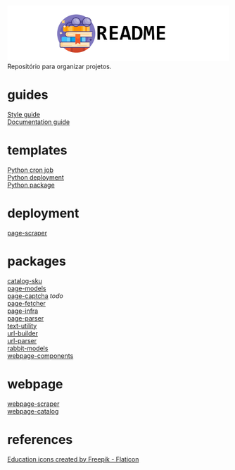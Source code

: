 <picture>
  <source media="(prefers-color-scheme: dark)" srcset="https://github.com/la-catalog/README/raw/main/res/readme_dark.png">
  <img alt="Shows an illustrated sun in light color mode and a moon with stars in dark color mode." src="https://github.com/la-catalog/README/raw/main/res/readme_light.png">
</picture>  
Repositório para organizar projetos.  

# guides
[Style guide](/STYLE_GUIDE.md)  
[Documentation guide](/DOCUMENTATION_GUIDE.md)

# templates
[Python cron job](https://github.com/thiagola92/python-cronjob)  
[Python deployment](https://github.com/thiagola92/python-deployment)  
[Python package](https://github.com/thiagola92/python-package)  

# deployment
[page-scraper](https://github.com/thiagola92/page-scraper)  

# packages
[catalog-sku](https://github.com/thiagola92/catalog-sku)  
[page-models](https://github.com/thiagola92/page-models)  
[page-captcha](https://github.com/thiagola92/page-captcha) *todo*  
[page-fetcher](https://github.com/thiagola92/page-fetcher)  
[page-infra](https://github.com/thiagola92/page-infra)  
[page-parser](https://github.com/thiagola92/page-parser)  
[text-utility](https://github.com/thiagola92/text-utility)  
[url-builder](https://github.com/thiagola92/url-builder)  
[url-parser](https://github.com/thiagola92/url-parser)  
[rabbit-models](https://github.com/thiagola92/rabbit-models)  
[webpage-components](https://github.com/thiagola92/webpage-components)  

# webpage
[webpage-scraper](https://github.com/thiagola92/webpage-scraper)  
[webpage-catalog](https://github.com/thiagola92/webpage-catalog)  

# references
<a href="https://www.flaticon.com/free-icons/education" title="education icons">Education icons created by Freepik - Flaticon</a>  

